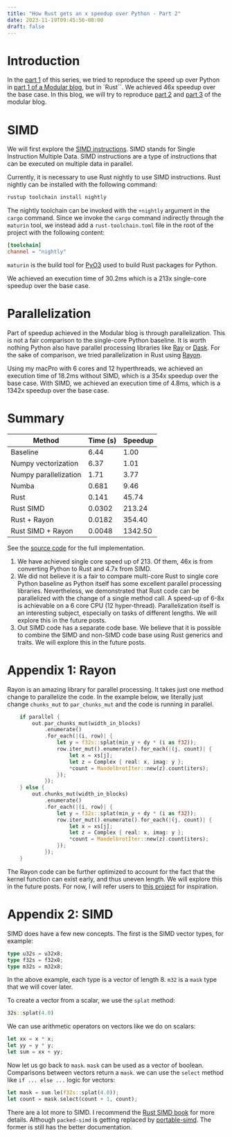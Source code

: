 ```yaml
---
title: "How Rust gets an x speedup over Python - Part 2"
date: 2023-11-19T09:45:56-08:00
draft: false
---
```


# Introduction

In the [part 1](../how-rust-x-speedup-over-python-1) of this series, we tried to reproduce the speed up over Python
in [part 1 of a Modular blog](https://www.modular.com/blog/how-mojo-gets-a-35-000x-speedup-over-python-part-1), but in `Rust``. We achieved 46x speedup over the base case. In this blog, we will try to reproduce
[part 2](https://www.modular.com/blog/how-mojo-gets-a-35-000x-speedup-over-python-part-2) and 
[part 3](https://www.modular.com/blog/mojo-a-journey-to-68-000x-speedup-over-python-part-3) of the modular blog.

# SIMD

We will first explore the [SIMD instructions](https://en.wikipedia.org/wiki/Single_instruction,_multiple_data). SIMD stands for Single Instruction Multiple Data. SIMD instructions are a type of instructions that can be executed on multiple data in parallel. 

Currently, it is necessary to use Rust nightly to use SIMD instructions. Rust nightly can be installed with the following command:

```bash
rustup toolchain install nightly
```

The nightly toolchain can be invoked with the `+nightly` argument in the `cargo` command. Since we invoke the `cargo`
command indirectly through the `maturin` tool, we instead add a `rust-toolchain.toml` file in the root of the project with the following content:

```toml
[toolchain]
channel = "nightly"
```

`maturin` is the build tool for [PyO3](https://pyo3.rs/v0.20.0/) used to build Rust packages for Python.

We achieved an execution time of 30.2ms which is a 213x single-core speedup over the base case. 

# Parallelization

Part of speedup achieved in the Modular blog is through parallelization. This is not a fair comparison to the single-core
Python baseline. It is worth nothing Python also have parallel processing libraries like [Ray](https://www.ray.io/) or
[Dask](https://www.dask.org/). For the sake of comparison, we tried parallelization in Rust using [Rayon](https://docs.rs/rayon/latest/rayon/).

Using my macPro with 6 cores and 12 hyperthreads, we achieved an execution time of 18.2ms without SIMD, which is a 354x speedup over the base case. With SIMD, we achieved an execution time of 4.8ms, which is a 1342x speedup over the base case.

# Summary

| Method    | Time (s) | Speedup |
| -------- | ------- | ------- |
| Baseline  | 6.44   | 1.00    |
| Numpy vectorization | 6.37 | 1.01 |
| Numpy parallelization | 1.71 | 3.77 |
| Numba | 0.681 | 9.46 |
| Rust | 0.141 | 45.74 |
| Rust SIMD | 0.0302 | 213.24 |
| Rust + Rayon | 0.0182 | 354.40 |
| Rust SIMD + Rayon | 0.0048 | 1342.50 |

See the [source code](https://github.com/aspcompiler/py-rust-mandel) for the full implementation.

1. We have achieved single core speed up of 213. Of them, 46x is from converting Python to Rust and 4.7x from SIMD.
2. We did not believe it is a fair to compare multi-core Rust to single core Python baseline as Python itself has some
excellent parallel processing libraries. Nevertheless, we demonstrated that Rust code can be parallelized with the change
of a single method call. A speed-up of 6-8x is achievable on a 6 core CPU (12 hyper-thread). Parallelization itself is
an interesting subject, especially on tasks of different lengths. We will explore this in the future posts.
3. Out SIMD code has a separate code base. We believe that it is possible to combine the SIMD and non-SIMD code base
using Rust generics and traits. We will explore this in the future posts.

# Appendix 1: Rayon

Rayon is an amazing library for parallel processing. It takes just one method change to parallelize the code. In the
example below, we literally just change `chunks_mut` to `par_chunks_mut` and the code is running in parallel.

```rust
    if parallel {
        out.par_chunks_mut(width_in_blocks)
            .enumerate()
            .for_each(|(i, row)| {
                let y = f32s::splat(min_y + dy * (i as f32));
                row.iter_mut().enumerate().for_each(|(j, count)| {
                    let x = xs[j];
                    let z = Complex { real: x, imag: y };
                    *count = MandelbrotIter::new(z).count(iters);
                });
            });
    } else {
        out.chunks_mut(width_in_blocks)
            .enumerate()
            .for_each(|(i, row)| {
                let y = f32s::splat(min_y + dy * (i as f32));
                row.iter_mut().enumerate().for_each(|(j, count)| {
                    let x = xs[j];
                    let z = Complex { real: x, imag: y };
                    *count = MandelbrotIter::new(z).count(iters);
                });
            });
    }
```

The Rayon code can be further optimized to account for the fact that the kernel function can exist early, and thus uneven length.
We will explore this in the future posts. For now, I will refer users to [this project](https://github.com/ProgrammingRust/mandelbrot) for inspiration.

# Appendix 2: SIMD

SIMD does have a few new concepts. The first is the SIMD vector types, for example:
    
```rust
type u32s = u32x8;
type f32s = f32x8;
type m32s = m32x8;
```

In the above example, each type is a vector of length 8. `m32` is a `mask` type that we will cover later.

To create a vector from a scalar, we use the `splat` method:

```rust
32s::splat(4.0)
```

We can use arithmetic operators on vectors like we do on scalars:

```rust
let xx = x * x;
let yy = y * y;
let sum = xx + yy;
```

Now let us go back to `mask`. `mask` can be used as a vector of boolean. Comparisons between vectors return a `mask`.
we can use the `select` method like `if ... else ...` logic for vectors:

```rust
let mask = sum.le(f32s::splat(4.0));
let count = mask.select(count + 1, count);
```

There are a lot more to SIMD. I recommend the [Rust SIMD book](https://rust-lang.github.io/packed_simd/) for more details.
Although `packed-simd` is getting replaced by [portable-simd](https://github.com/rust-lang/portable-simd). The former is
still has the better documentation.
